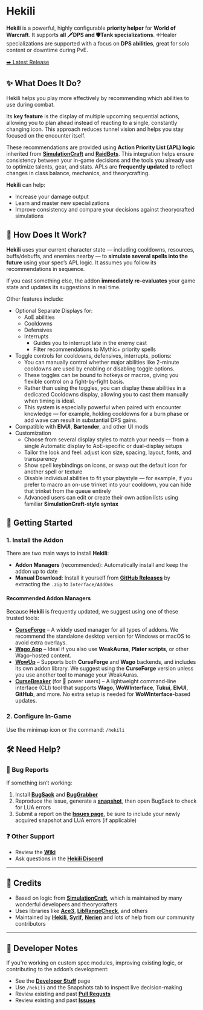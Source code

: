 # Hekili

**Hekili** is a powerful, highly configurable **priority helper** for **World of Warcraft**. It supports **all 🗡️DPS and 🛡️Tank specializations**. ➕Healer specializations are supported with a focus on **DPS abilities**, great for solo content or downtime during PvE.

[➡️ Latest Release](https://github.com/Hekili/hekili/releases/latest)

## ✨ What Does It Do?

Hekili helps you play more effectively by recommending which abilities to use during combat. 

Its **key feature** is the display of multiple upcoming sequential actions, allowing you to plan ahead instead of reacting to a single, constantly changing icon. This approach reduces tunnel vision and helps you stay focused on the encounter itself.

These recommendations are provided using **Action Priority List (APL) logic** inherited from [**SimulationCraft**](https://www.simulationcraft.org) and [**RaidBots**](https://www.raidbots.com/simbot). This integration helps ensure consistency between your in-game decisions and the tools you already use to optimize talents, gear, and stats. APLs are **frequently updated** to reflect changes in class balance, mechanics, and theorycrafting.

**Hekili** can help:
- Increase your damage output
- Learn and master new specializations
- Improve consistency and compare your decisions against theorycrafted simulations

## 🔧 How Does It Work?

**Hekili** uses your current character state — including cooldowns, resources, buffs/debuffs, and enemies nearby — to **simulate several spells into the future** using your spec’s APL logic. It assumes you follow its recommendations in sequence.

If you cast something else, the addon **immediately re-evaluates** your game state and updates its suggestions in real time.

Other features include:
- Optional Separate Displays for:
  - AoE abilities
  - Cooldowns
  - Defensives
  - Interrupts
    - Guides you to interrupt late in the enemy cast
    - Filter recommendations to Mythic+ priority spells
- Toggle controls for cooldowns, defensives, interrupts, potions:
  - You can manually control whether major abilities like 2-minute cooldowns are used by enabling or disabling toggle options.
  - These toggles can be bound to hotkeys or macros, giving you flexible control on a fight-by-fight basis.
  - Rather than using the toggles, you can display these abilities in a dedicated Cooldowns display, allowing you to cast them manually when timing is ideal.
  - This system is especially powerful when paired with encounter knowledge — for example, holding cooldowns for a burn phase or add wave can result in substantial DPS gains.
- Compatible with **ElvUI**, **Bartender**, and other UI mods
- Customization
  - Choose from several display styles to match your needs — from a single Automatic display to AoE-specific or dual-display setups
  - Tailor the look and feel: adjust icon size, spacing, layout, fonts, and transparency
  - Show spell keybindings on icons, or swap out the default icon for another spell or texture
  - Disable individual abilities to fit your playstyle — for example, if you prefer to macro an on-use trinket into your cooldown, you can hide that trinket from the queue entirely
  - Advanced users can edit or create their own action lists using familiar **SimulationCraft-style syntax**

## 🚀 Getting Started

### 1. **Install the Addon**

There are two main ways to install **Hekili**:

- **Addon Managers** (recommended): Automatically install and keep the addon up to date
- **Manual Download**: Install it yourself from [**GitHub Releases**](https://github.com/Hekili/hekili/releases/latest) by extracting the `.zip` to `Interface/AddOns`

#### Recommended Addon Managers
Because **Hekili** is frequently updated, we suggest using one of these trusted tools:
- [**CurseForge**](https://www.curseforge.com/download) – A widely used manager for all types of addons. We recommend the standalone desktop version for Windows or macOS to avoid extra overlays.
- [**Wago App**](https://addons.wago.io/download) – Ideal if you also use **WeakAuras**, **Plater scripts**, or other Wago-hosted content.
- [**WowUp**](https://wowup.io/) – Supports both **CurseForge** and **Wago** backends, and includes its own addon library. We suggest using the **CurseForge** version unless you use another tool to manage your WeakAuras.
- [**CurseBreaker**](https://github.com/AcidWeb/CurseBreaker) (for 💪 power users) – A lightweight command-line interface (CLI) tool that supports **Wago**, **WoWInterface**, **Tukui**, **ElvUI**, **GitHub**, and more. No extra setup is needed for **WoWInterface**-based updates.

### 2. Configure In-Game

Use the minimap icon or the command: `/hekili`

## 🛠 Need Help?

### 🐛 Bug Reports

If something isn’t working:

1. Install [**BugSack**](https://www.curseforge.com/wow/addons/bugsack) and [**BugGrabber**](https://www.curseforge.com/wow/addons/bug-grabber)
2. Reproduce the issue, generate a [**snapshot**](https://github.com/Hekili/hekili/wiki/Report-An-Issue#how-do-i-get-a-snapshot), then open BugSack to check for LUA errors
3. Submit a report on the [**Issues page**](https://github.com/Hekili/hekili/issues/new/choose), be sure to include your newly acquired snapshot and LUA errors (if applicable)

### ❓ Other Support

- Review the [**Wiki**](https://github.com/Hekili/hekili/wiki)
- Ask questions in the [**Hekili Discord**](https://discord.gg/3cCTFxM)

---

## 🙏 Credits

- Based on logic from [**SimulationCraft**](https://www.simulationcraft.org/), which is maintained by many wonderful developers and theorycrafters
- Uses libraries like [**Ace3**](https://www.wowace.com/projects/ace3), [**LibRangeCheck**](https://www.wowace.com/projects/librangecheck-2-0), and others
- Maintained by [**Hekili**](https://github.com/Hekili), [**Syrif**](https://github.com/syrifgit), [**Nerien**](https://github.com/johnnylam88) and lots of help from our community contributors

---

## 🧪 Developer Notes

If you're working on custom spec modules, improving existing logic, or contributing to the addon’s development:

- See the [**Developer Stuff**](https://github.com/Hekili/hekili/wiki/Developer-Stuff) page
- Use `/hekili` and the Snapshots tab to inspect live decision-making
- Review existing and past [**Pull Requsts**](https://github.com/Hekili/hekili/pulls)
- Review existing and past [**Issues**](https://github.com/Hekili/hekili/issues)
